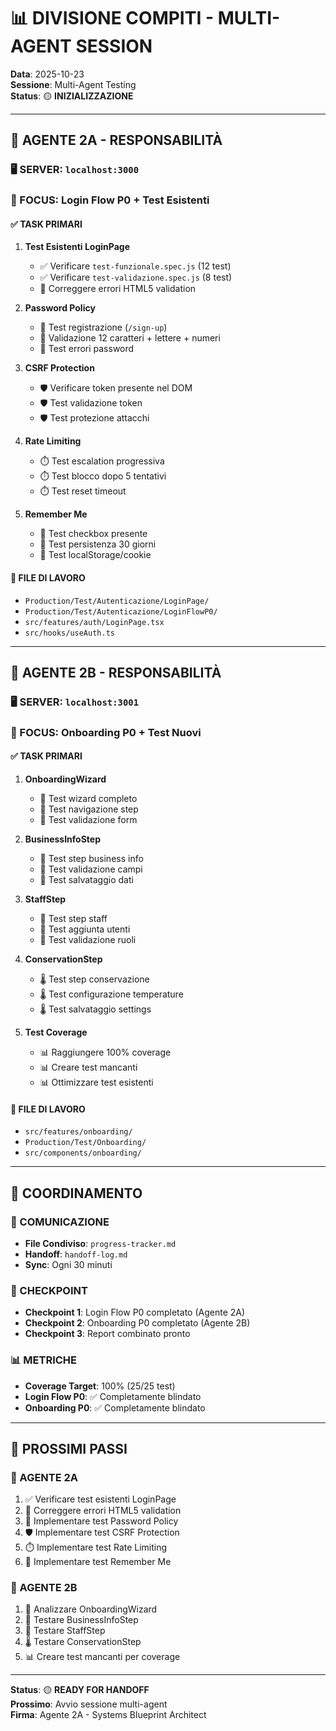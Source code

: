 # 📊 DIVISIONE COMPITI - MULTI-AGENT SESSION

**Data**: 2025-10-23  
**Sessione**: Multi-Agent Testing  
**Status**: 🟡 **INIZIALIZZAZIONE**  

---

## 🤖 **AGENTE 2A - RESPONSABILITÀ**

### **🖥️ SERVER**: `localhost:3000`
### **🎯 FOCUS**: Login Flow P0 + Test Esistenti

#### **✅ TASK PRIMARI**
1. **Test Esistenti LoginPage**
   - ✅ Verificare `test-funzionale.spec.js` (12 test)
   - ✅ Verificare `test-validazione.spec.js` (8 test)
   - 🔧 Correggere errori HTML5 validation

2. **Password Policy**
   - 🔐 Test registrazione (`/sign-up`)
   - 🔐 Validazione 12 caratteri + lettere + numeri
   - 🔐 Test errori password

3. **CSRF Protection**
   - 🛡️ Verificare token presente nel DOM
   - 🛡️ Test validazione token
   - 🛡️ Test protezione attacchi

4. **Rate Limiting**
   - ⏱️ Test escalation progressiva
   - ⏱️ Test blocco dopo 5 tentativi
   - ⏱️ Test reset timeout

5. **Remember Me**
   - 💾 Test checkbox presente
   - 💾 Test persistenza 30 giorni
   - 💾 Test localStorage/cookie

#### **📁 FILE DI LAVORO**
- `Production/Test/Autenticazione/LoginPage/`
- `Production/Test/Autenticazione/LoginFlowP0/`
- `src/features/auth/LoginPage.tsx`
- `src/hooks/useAuth.ts`

---

## 🤖 **AGENTE 2B - RESPONSABILITÀ**

### **🖥️ SERVER**: `localhost:3001`
### **🎯 FOCUS**: Onboarding P0 + Test Nuovi

#### **✅ TASK PRIMARI**
1. **OnboardingWizard**
   - 🚀 Test wizard completo
   - 🚀 Test navigazione step
   - 🚀 Test validazione form

2. **BusinessInfoStep**
   - 🏢 Test step business info
   - 🏢 Test validazione campi
   - 🏢 Test salvataggio dati

3. **StaffStep**
   - 👥 Test step staff
   - 👥 Test aggiunta utenti
   - 👥 Test validazione ruoli

4. **ConservationStep**
   - 🌡️ Test step conservazione
   - 🌡️ Test configurazione temperature
   - 🌡️ Test salvataggio settings

5. **Test Coverage**
   - 📊 Raggiungere 100% coverage
   - 📊 Creare test mancanti
   - 📊 Ottimizzare test esistenti

#### **📁 FILE DI LAVORO**
- `src/features/onboarding/`
- `Production/Test/Onboarding/`
- `src/components/onboarding/`

---

## 🔄 **COORDINAMENTO**

### **📝 COMUNICAZIONE**
- **File Condiviso**: `progress-tracker.md`
- **Handoff**: `handoff-log.md`
- **Sync**: Ogni 30 minuti

### **🎯 CHECKPOINT**
- **Checkpoint 1**: Login Flow P0 completato (Agente 2A)
- **Checkpoint 2**: Onboarding P0 completato (Agente 2B)
- **Checkpoint 3**: Report combinato pronto

### **📊 METRICHE**
- **Coverage Target**: 100% (25/25 test)
- **Login Flow P0**: ✅ Completamente blindato
- **Onboarding P0**: ✅ Completamente blindato

---

## 🚀 **PROSSIMI PASSI**

### **🤖 AGENTE 2A**
1. ✅ Verificare test esistenti LoginPage
2. 🔧 Correggere errori HTML5 validation
3. 🔐 Implementare test Password Policy
4. 🛡️ Implementare test CSRF Protection
5. ⏱️ Implementare test Rate Limiting
6. 💾 Implementare test Remember Me

### **🤖 AGENTE 2B**
1. 🚀 Analizzare OnboardingWizard
2. 🏢 Testare BusinessInfoStep
3. 👥 Testare StaffStep
4. 🌡️ Testare ConservationStep
5. 📊 Creare test mancanti per coverage

---

**Status**: 🟡 **READY FOR HANDOFF**  
**Prossimo**: Avvio sessione multi-agent  
**Firma**: Agente 2A - Systems Blueprint Architect
